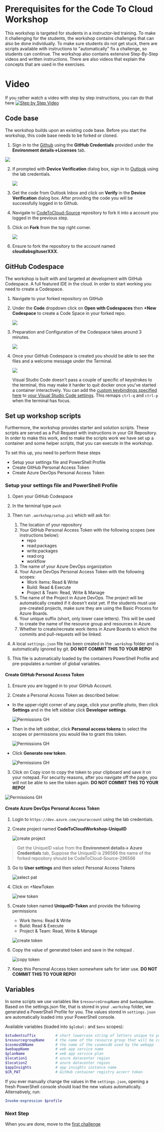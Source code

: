 # Prerequisites for the Code To Cloud Workshop

This workshop is targeted for students in a instructor-led training. To make it challenging for the students, the workshop contains challenges that can also be done individually. To make sure students do not get stuck, there are scripts available with instructions to "automatically" fix a challenge, so students can continue. The workshop also contains extensive Step-By-Step videos and written instructions. There are also videos that explain the concepts that are used in the exercises.

# Video
If you rather watch a video with step by step instructions, you can do that here
[![Step by Step Video](https://img.youtube.com/vi/STzJSPvtim4/0.jpg)](https://www.youtube.com/watch?v=STzJSPvtim4)

## Code base

The workshop builds upon an existing code base. Before you start the workshop, this code base needs to be forked or cloned. 

1.  Sign in to the [Github](https://github.com/login) using the **GitHub Credentials** provided under the **Environment details->Licenses** tab.

   ![](/Assets/envdetails.png)
   
2. If prompted with **Device Verification** dialog box, sign in to [Outlook](https://login.live.com/login.srf?wa=wsignin1.0&rpsnv=13&ct=1612964287&rver=7.0.6737.0&wp=MBI_SSL&wreply=https%3a%2f%2foutlook.live.com%2fowa%2f%3fnlp%3d1%26RpsCsrfState%3d7fc62ab0-70f6-eaeb-5aff-cfbc63845381&id=292841&aadredir=1&CBCXT=out&lw=1&fl=dob%2cflname%2cwld&cobrandid=90015) using the lab credentials.

   ![](/Assets/code.png)

3. Get the code from Outlook Inbox and click on **Verify**  in the **Device Verification** dialog box. After providing the code you will be successfully logged in to Github.

4. Navigate to [CodeToCloud-Source](https://github.com/xpiritbv/CodeToCloud-Source) repository to fork it into a account you logged in the previous step.

3. Click on **Fork** from the top right corner.
   
   ![](/Assets/fork.png)
   
4. Ensure to fork the repository to the account named **cloudlabsgituserXXX**.

## GitHub Codespace

The workshop is built with and targeted at development with GitHub Codespace. A full featured IDE in the cloud. In order to start working you need to create a Codespace.

1. Navigate to your forked repository on GitHub

2. Under the **Code** dropdown click on **Open with Codespaces** then **+New Codespace**  to create a Code Space in your forked repo.

   ![](/Assets/CodeSpaces.png)

3. Preparation and Configuration of the Codespace takes around 3 minutes.

   ![](/Assets/Codespace-initiation.png)

4. Once your GitHub Codespace is created you should be able to see the files and a welcome message under the Terminal.

   ![](/Assets/Codespace-files.png)

   Visual Studio Code doesn't pass a couple of specific of keystrokes to the terminal, this may make it harder to quit docker once you've started a container interactively. You can add the [custom keybindings specified here](/.devcontainer/keybindings.json) to [your Visual Studio Code settings](https://code.visualstudio.com/docs/getstarted/keybindings#_advanced-customization). This remaps `ctrl-q` and `ctrl-p` when the terminal has focus.

## Set up workshop scripts

Furthermore, the workshop provides starter and solution scripts. These scripts are served as a Pull Request with instructions in your Git Repository. In order to make this work, and to make the scripts work we have set up a container and some helper scripts, that you can execute in the workshop.

To set this up, you need to perform these steps

* Setup your settings file and PowerShell Profile
* Create GitHub Personal Access Token
* Create Azure DevOps Personal Access Token

### Setup your settings file and PowerShell Profile

1. Open your GitHub Codespace 
2. In the terminal type `pwsh`
3. Then run `.workshop/setup.ps1` which will ask for:
    1. The location of your repository
    2. Your GitHub Personal Access Token with the following scopes (see instructions below):
       * repo
       * read:packages
       * write:packages
       * read:org
       * workflow
    3. The name of your Azure DevOps organization
    4. Your Azure DevOps Personal Access Token with the following scopes:
       * Work Items: Read & Write
       * Build: Read & Execute
       * Project & Team: Read, Write & Manage
    5. The name of the Project in Azure DevOps. The project will be automatically created if it doesn't exist yet. If the students must use pre-created projects, make sure they are using the Basic Process for Azure Boards.
    6. Your unique suffix (short, only lower case letters). This will be used to create the name of the resource group and resources in Azure.
    7. Whether to create/recreate work items in Azure Boards to which the commits and pull-requests will be linked.

4. A local `settings.json` file has been created in the `.workshop` folder and is automatically ignored by git. **DO NOT COMMIT THIS TO YOUR REPO!**
5. This file is automatically loaded by the containers PowerShell Profile and pre-populates a number of global variables.

#### Create GitHub Personal Access Token

1. Ensure you are logged in to your GitHub Account.

2. Create a Personal Access Token as described below:

- In the upper-right corner of any page, click your profile photo, then click **Settings** and in the left sidebar click **Developer settings**.

  ![Permissions GH](/Assets/Settings_pat.png)

- Then in the left sidebar, click **Personal access tokens** to select the scopes or permissions you would like to grant this token.
  
  ![Permissions GH](/Assets/PAT.png)

- Click **Generate new token**.

  ![Permissions GH](/Assets/gentoken.png)

3. Click on Copy icon to copy the token to your clipboard and save it on your notepad. For security reasons, after you navigate off the page, you will not be able to see the token again. **DO NOT COMMIT THIS TO YOUR REPO!**

  ![Permissions GH](/Assets/copytoken.png)

#### Create Azure DevOps Personal Access Token

1. Login to `https://dev.azure.com/youraccount` using the lab credentials.
1. Create project named **CodeToCloudWorkshop-UniquiID** 

   ![create project](/Assets/azuredevops-project.png)
   

>Get the UniqueID value from the **Environment details-> Azure Credentials** tab, Suppose the UniqueID is 296566 the name of the forked repository should be CodeToCloud-Source-296566

3. Go to **User settings** and then select Personal Access Tokens

   
   ![select pat](/Assets/azuredevops-pat.png)
   
4. Click on +NewToken   
   
   ![new token](/Assets/azuredevops-newtoken.png)
   
5. Create token named **UniqueID-Token** and provide the following permissions
   * Work Items: Read & Write
   * Build: Read & Execute
   * Project & Team: Read, Write & Manage

   ![create token](/Assets/azuredevops-createtoken.png)
   
6. Copy the value of generated token and save in the notepad .

   ![copy token](/Assets/azuredevops-copypat.png)
   
1. Keep this Personal Access token somewhere safe for later use. **DO NOT COMMIT THIS TO YOUR REPO!**

## Variables

In some scripts we use variables like `$resourceGroupName` and `$webappName`. Based on the settings.json file, that is stored in your `.workshop` folder, we generated a PowerShell Profile for you. The values stored in `settings.json` are automatically loaded into your PowerShell console.

Available variables (loaded into `$global:` and `$env` scopes):

```powershell
$studentsuffix         # short lowercase string of letters unique to you.
$resourcegroupName     # the name of the resource group that will be created for you
$cosmosDBName          # the name of the cosmosdb used by the webapp
$webappName            # web app service name
$planName              # web app service plan
$location1             # azure datacenter region
$location2             # azure datacenter region
$appInsights           # app insights instance name
$CR_PAT                # GitHub container registry accerr token
```

If you ever manually change the values in the `settings.json`, opening a fresh PowerShell console should load the new values automatically. Alternatively, run:

```powershell
Invoke-expression $profile
```

### Next Step

When you are done, move to the [first challenge](/Challenges/Module1-ImprovingDeveloperFlow/ImprovingDeveloperWorkflow.md)
